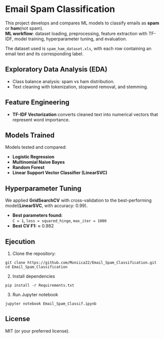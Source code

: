 # Email Spam Classification

This project develops and compares ML models to classify emails as **spam** or **ham**(not spam).  
**ML workflow**: dataset loading, preprocessing, feature extraction with TF-IDF, model training, hyperparameter tuning, and evaluation.

The dataset used is `spam_ham_dataset.xls`, with each row containing an email text and its corresponding label.

## Exploratory Data Analysis (EDA)
- Class balance analysis: spam vs ham distribution.
- Text cleaning with tokenization, stopword removal, and stemming.

## Feature Engineering
- **TF-IDF Vectorization** converts cleaned text into numerical vectors that represent word importance.  

##  Models Trained
Models tested and compared:
- **Logistic Regression**
- **Multinomial Naive Bayes**
- **Random Forest**
- **Linear Support Vector Classifier (LinearSVC)**

## Hyperparameter Tuning
We applied **GridSearchCV** with cross-validation to the best-performing model(**LinearSVC**, with accuracy: 0.99).  
- **Best parameters found:**  
  `C = 1`, `loss = squared_hinge`, `max_iter = 1000`  
- **Best CV F1:** ≈ 0.982

## Ejecution
1. Clone the repository:
```
git clone https://github.com/Moniica22/Email_Spam_Classification.git
cd Email_Spam_Classification
```
2. Install dependencies
```
pip install -r Requirements.txt
```
3. Run Jupyter notebook
```
jupyter notebook Email_Spam_Classif.ipynb
```



## License
MIT (or your preferred license).
